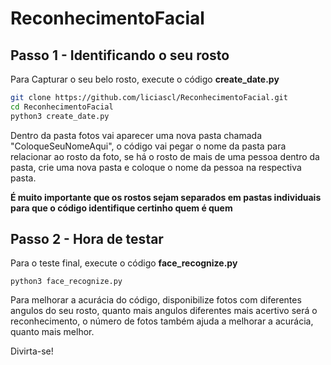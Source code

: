 # ReconhecimentoFacial

## Passo 1 - Identificando o seu rosto 

Para Capturar o seu belo rosto, execute o código **create_date.py**

```bash
git clone https://github.com/liciascl/ReconhecimentoFacial.git
cd ReconhecimentoFacial
python3 create_date.py
```

Dentro da pasta fotos vai aparecer uma nova pasta chamada "ColoqueSeuNomeAqui", o código vai pegar o nome da pasta para relacionar ao rosto da foto, se há o rosto de mais de uma pessoa dentro da pasta, crie uma nova pasta e coloque o nome da pessoa na respectiva pasta.

**É muito importante que os rostos sejam separados em pastas individuais para que o código identifique certinho quem é quem**

## Passo 2 - Hora de testar

Para o teste final, execute o código **face_recognize.py**

```
python3 face_recognize.py
```

Para melhorar a acurácia do código, disponibilize fotos com diferentes angulos do seu rosto, quanto mais angulos diferentes mais acertivo será o reconhecimento, o número de fotos também ajuda a melhorar a acurácia, quanto mais melhor.




Divirta-se!

